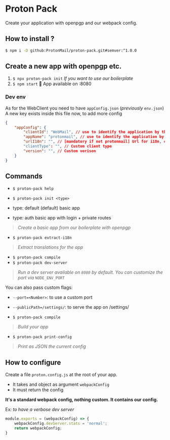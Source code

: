 # Proton Pack

Create your application with openpgp and our webpack config.

## How to install ?

```sh
$ npm i -D github:ProtonMail/proton-pack.git#semver:^1.0.0
```

## Create a new app with openpgp etc.

1. `$ npx proton-pack init` _If you want to use our boilerplate_
2. `$ npm start` :popcorn: App available on :8080

### Dev env

As for the WebClient you need to have `appConfig.json` (_previously_ `env.json`)<br>
A new key exists inside this file now, to add more config
```json
{
    "appConfig": {
        "clientId": "WebMail", // use to identify the application by the API
        "appName": "protonmail", // use to identify the application by the proton react components
        "urlI18n": "", // [mandatory if not protonmail] Url for i18n, ex: settings for protonmail-settings
        "clientType": "", // Custom client type
        "version": "", // Custom verison
    }
}
```
## Commands

- `$ proton-pack help`

- `$ proton-pack init <type>`
- type: default (default) basic app
- type: auth basic app with login + private routes

> _Create a basic app from our boilerplate with openpgp_

- `$ proton-pack extract-i18n`

> _Extract translations for the app_

- `$ proton-pack compile`
- `$ proton-pack dev-server`

> _Run a dev server available on `8080` by default. You can customize the port via_ `NODE_ENV_PORT`

You can also pass custom flags:
- `--port=<Number>`: to use a custom port
- `--publicPath=/settings/`: to serve the app on /settings/

- `$ proton-pack compile`

> _Build your app_


- `$ proton-pack print-config`

> _Print as JSON the current config_

## How to configure

Create a file `proton.config.js` at the root of your app.

- It takes and object as argument `webpackConfig`
- It must return the config

**It's a standard webpack config, nothing custom. It contains our config.**

Ex: _to have a verbose dev server_
```js
module.exports = (webpackConfig) => {
    webpackConfig.devServer.stats = 'normal';
    return webpackConfig;
}
```

